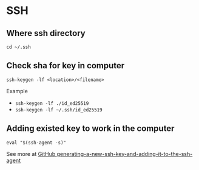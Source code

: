 # SSH

## Where ssh directory

```
cd ~/.ssh
```

## Check sha for key in computer

```
ssh-keygen -lf <location>/<filename>
```

Example

* ```ssh-keygen -lf ./id_ed25519```
* ```ssh-keygen -lf ~/.ssh/id_ed25519```

## Adding existed key to work in the computer

```
eval "$(ssh-agent -s)"
```

See more at [GitHub generating-a-new-ssh-key-and-adding-it-to-the-ssh-agent](https://docs.github.com/en/authentication/connecting-to-github-with-ssh/generating-a-new-ssh-key-and-adding-it-to-the-ssh-agent)